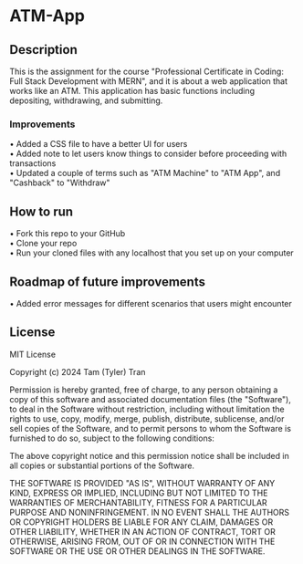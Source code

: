# ATM-App

## Description

This is the assignment for the course "Professional Certificate in Coding: Full Stack Development with MERN", and it is about a web application that works like an ATM. This application has basic functions including depositing, withdrawing, and submitting.

### Improvements

• Added a CSS file to have a better UI for users <br />
• Added note to let users know things to consider before proceeding with transactions <br />
• Updated a couple of terms such as "ATM Machine" to "ATM App", and "Cashback" to "Withdraw"

## How to run
• Fork this repo to your GitHub <br />
• Clone your repo <br />
• Run your cloned files with any localhost that you set up on your computer

## Roadmap of future improvements
• Added error messages for different scenarios that users might encounter

## License

MIT License

Copyright (c) 2024 Tam (Tyler) Tran

Permission is hereby granted, free of charge, to any person obtaining a copy
of this software and associated documentation files (the "Software"), to deal
in the Software without restriction, including without limitation the rights
to use, copy, modify, merge, publish, distribute, sublicense, and/or sell
copies of the Software, and to permit persons to whom the Software is
furnished to do so, subject to the following conditions:

The above copyright notice and this permission notice shall be included in all
copies or substantial portions of the Software.

THE SOFTWARE IS PROVIDED "AS IS", WITHOUT WARRANTY OF ANY KIND, EXPRESS OR
IMPLIED, INCLUDING BUT NOT LIMITED TO THE WARRANTIES OF MERCHANTABILITY,
FITNESS FOR A PARTICULAR PURPOSE AND NONINFRINGEMENT. IN NO EVENT SHALL THE
AUTHORS OR COPYRIGHT HOLDERS BE LIABLE FOR ANY CLAIM, DAMAGES OR OTHER
LIABILITY, WHETHER IN AN ACTION OF CONTRACT, TORT OR OTHERWISE, ARISING FROM,
OUT OF OR IN CONNECTION WITH THE SOFTWARE OR THE USE OR OTHER DEALINGS IN THE
SOFTWARE.
